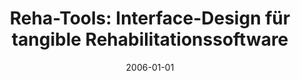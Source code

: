 ---
abstract: ''
authors:
- Michael Leitner
date: '2006-01-01'
featured: false
links:
- name: Publik
  url: https://publik.tuwien.ac.at/showentry.php?ID=140857&lang=1
publication_types:
- '7'
publishDate: '2006-01-01'
title: 'Reha-Tools: Interface-Design für tangible Rehabilitationssoftware'
url_pdf: ''
---